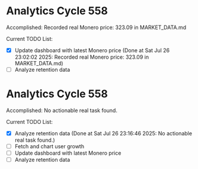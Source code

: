 # Analytics Cycle 558

Accomplished: Recorded real Monero price: 323.09 in MARKET_DATA.md

Current TODO List:

- [x] Update dashboard with latest Monero price  (Done at Sat Jul 26 23:02:02 2025: Recorded real Monero price: 323.09 in MARKET_DATA.md)
- [ ] Analyze retention data

# Analytics Cycle 558

Accomplished: No actionable real task found.

Current TODO List:

- [x] Analyze retention data  (Done at Sat Jul 26 23:16:46 2025: No actionable real task found.)
- [ ] Fetch and chart user growth
- [ ] Update dashboard with latest Monero price
- [ ] Analyze retention data